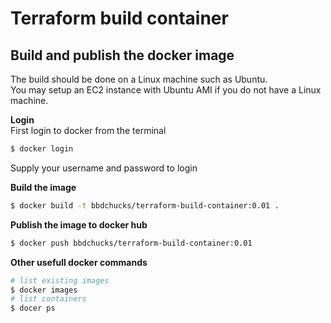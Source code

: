 # Terraform build container

## Build and publish the docker image 
The build should be done on a Linux machine such as Ubuntu.  
You may setup an EC2 instance with Ubuntu AMI if you do not have a Linux machine.  

__Login__  
First login to docker from the terminal
```bash
$ docker login
```
Supply your username and password to login

__Build the image__  
```bash
$ docker build -t bbdchucks/terraform-build-container:0.01 . 
```

__Publish the image to docker hub__   
```bash
$ docker push bbdchucks/terraform-build-container:0.01
```

__Other usefull docker commands__ 
```bash
# list existing images
$ docker images
# list containers
$ docer ps 
```

